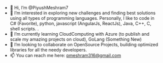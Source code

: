 - 👋 Hi, I’m @PiyushMeshram7
- 👀 I’m interested in exploring new challenges and finding best solutions using all types of programming languages. Personally, I like to code in C# (Favorite), python, javascript (AngularJs, ReactJs), Java, C++, C, shell scripts. .
- 🌱 I’m currently learning CloudComputing with Azure (to publish and scale my amazing projects on cloud), GoLang (Something New) 
- 💞️ I’m looking to collaborate on OpenSource Projects, building optimized libraries for all the needy developers. 
- 📫 You can reach me here: pmeshram316@gmail.com

<!---
PiyushMeshram7/PiyushMeshram7 is a ✨ special ✨ repository because its `README.md` (this file) appears on your GitHub profile.
You can click the Preview link to take a look at your changes.
--->
